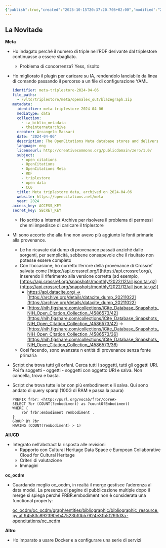 ```yaml
---
{"publish":true,"created":"2025-10-15T20:37:20.705+02:00","modified":"2025-10-15T19:37:38.000+02:00","cssclasses":""}
---
```



## La Novitade

**Meta**

- Ho indagato perché il numero di triple nell’RDF derivante dal triplestore continuasse a essere sbagliato.
    - Problema di concorrenza? Yess, risolto
- Ho migliorato il plugin per caricare su IA, rendendolo lanciabile da linea di comando passando il percorso a un file di configurazione YAML
    
    ```yaml
    identifier: meta-triplestore-2024-04-06
    file_paths:
      - /vltd/triplestore/meta/openalex_out/blazegraph.zip
    metadata:
      identifier: meta-triplestore-2024-04-06
      mediatype: data
      collection:
        - ia_biblio_metadata
        - theinternetarchive
      creator: Arcangelo Massari
      date: '2024-04-06'
      description: The OpenCitations Meta database stores and delivers bibliographic metadata for all publications involved in the OpenCitations Index.
      language: eng
      licenseurl: http://creativecommons.org/publicdomain/zero/1.0/
      subject:
        - open citations
        - OpenCitations
        - OpenCitations Meta
        - RDF
        - triplestore
        - open data
        - CC0
      title: Meta triplestore data, archived on 2024-04-06
      website: https://opencitations.net/meta
      year: 2024
    access_key: ACCESS_KEY
    secret_key: SECRET_KEY
    ```
    
    - Ho scritto a Internet Archive per risolvere il problema di permessi che mi impedisce di caricare il triplestore
- Mi sono accorto che alla fine non avevo più aggiunto le fonti primarie alla provenance.
    - Le ho ricavate dai dump di provenance passati anziché dalle sorgenti, per semplicità, sebbene consapevole che il risultato non potesse essere completo
    - Con l’occasione, ho corretto l’errore della provenance di Crossref salvata come [https://api.crossref.org/](https://api.crossref.org/), inserendo il riferimento alla versione corretta (ad esempio, [https://api.crossref.org/snapshots/monthly/2022/12/all.json.tar.gz](https://api.crossref.org/snapshots/monthly/2022/12/all.json.tar.gz))
        - [https://api.datacite.org/ →](https://api.datacite.org/) [https://archive.org/details/datacite_dump_20211022](https://archive.org/details/datacite_dump_20211022)
        - [https://nih.figshare.com/collections/iCite_Database_Snapshots_NIH_Open_Citation_Collection_/4586573/42](https://nih.figshare.com/collections/iCite_Database_Snapshots_NIH_Open_Citation_Collection_/4586573/42) → [https://nih.figshare.com/collections/iCite_Database_Snapshots_NIH_Open_Citation_Collection_/4586573/36](https://nih.figshare.com/collections/iCite_Database_Snapshots_NIH_Open_Citation_Collection_/4586573/36)
    - Così facendo, sono avanzate n entità di provenance senza fonte primaria
- Script che trova tutti gli orfani. Cerca tutti i soggetti, tutti gli oggetti URI. Poi fa soggetti - oggetti - soggetti con oggetto URI e salva. Non cancella, trova e basta.
- Script che trova tutte le br con più embodiment e li salva. Qui sono andato di query sparql (100G di RAM e passa la paura)
    
    ```sparql
    PREFIX frbr: <http://purl.org/vocab/frbr/core#>
    SELECT ?br (COUNT(?embodiment) as ?countOfEmbodiment)
    WHERE {
        ?br frbr:embodiment ?embodiment .
    }
    GROUP BY ?br
    HAVING (COUNT(?embodiment) > 1)
    ```
    

**AIUCD**

- Integrato nell’abstract la risposta alle revisioni
    - Rapporto con  Cultural Heritage Data Space e European Collaborative Cloud for Cultural Heritage
    - Criteri di valutazione
    - Immagini

**oc_ocdm**

- Guardando meglio oc_ocdm, in realtà il merge gestisce l’aderenza al data model. La presenza di pagine di pubblicazione multiple dopo il merge si spiega perché FRBR.embodiment non è considerata una functional property:
    
    [oc_ocdm/oc_ocdm/graph/entities/bibliographic/bibliographic_resource.py at 94583c892390eb47523bf0b57624e3fb5f293d3a · opencitations/oc_ocdm](https://github.com/opencitations/oc_ocdm/blob/94583c892390eb47523bf0b57624e3fb5f293d3a/oc_ocdm/graph/entities/bibliographic/bibliographic_resource.py#L39)
    

**Altro**

- Ho imparato a usare Docker e a configurare una serie di servizi